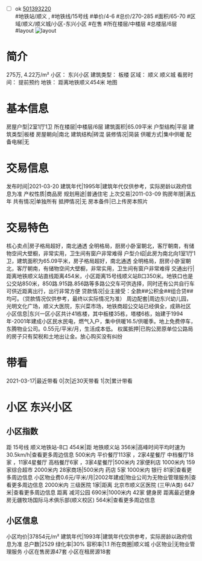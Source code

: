- [ ] ok [501393220](https://bj.5i5j.com/ershoufang/501393220.html)  
 #地铁站/顺义 ,  #地铁线/15号线
#单价/4-6 #总价/270-285 #面积/65-70   #区域/顺义/顺义城/小区-东兴小区 #在售 #所在楼层/中楼层 #总楼层/6层 #layout 
![layout](http://image2a.5i5j.com/bdir/layout/b44cdc6ffd8a4240bfe792d942adf5ea.jpg_P5.jpg) 
# 简介 
 275万,  4.22万/m² 
小区： 东兴小区
建筑类型： 板楼
区域： 顺义 顺义城
看房时间： 提前预约
地铁： 距离地铁顺义454米 地图
# 基本信息 
 房屋户型|2室1厅1卫
所在楼层|中楼层/6层
建筑面积|65.09平米
户型结构|平层
建筑类型|板楼
房屋朝向|南北
建筑结构|砖混
装修情况|简装
供暖方式|集中供暖
配备电梯|无
# 交易信息 
 发布时间|2021-03-20
建筑年代|1995年|建筑年代仅供参考，实际房龄以政府信息为准
产权性质|商品房
规划用途|普通住宅
上次交易|2011-03-09
购房年限|满五年
共有情况|单独所有
抵押情况|无
房本备件|已上传房本照片
# 交易特色 
 核心卖点|房子格局超好，南北通透 全明格局，厨房小卧室朝北，客厅朝南，有储物空间大壁橱，非常实用，卫生间有窗户非常难得
户型介绍|此房为南北向1室1厅1卫，建筑面积为65.09平米，房子格局超好，南北通透 全明格局，厨房小卧室朝北，客厅朝南，有储物空间大壁橱，非常实用，卫生间有窗户非常难得
交通出行|距离地铁顺义站直线距离454米，小区距离15号线顺义站B口350米。地铁口也是公交站850米，850路.915路.856路等多路公交车可供选择，同时还有公共自行车可供近距离出行，出行非常方便
贷款情况|业主接受：全款##公积金##组合贷##均可。（贷款情况仅供参考，最终以实际情况为准）
周边配套|周边东兴幼儿园，光明文化广场，顺义大医院，东兴菜市场，地铁商超公交站已经俱全，成熟社区
小区信息|东兴一区小区共计41栋楼，其中板楼35栋，塔楼6栋，始建于1994年-2001年建成小区民水民电，燃气入户，集中供暖16.5/供暖季。地上免费停车，东腾物业公司。0.55元/平米/月，生活成本低。
权属抵押|已购公房原单位公路局的房子只有契税和土地出让金。放心购买没有纠纷
# 带看 
 2021-03-17|最近带看	 0|次|近30天带看	 1|次|累计带看
# 小区 东兴小区
## 小区指数 
 距 15号线 顺义地铁站-B口 454米|距 地铁顺义站 356米|高峰时间平均时速为30.5km/h|查看更多周边信息
500米内 平价餐厅113家 ，2家4星餐厅
中档餐厅18家 ，11家4星餐厅
高档餐厅6家 ，3家4星餐厅|500米内 2家便利店
1000米内 159家综合超市
2000米内 28家商场|500米内 药店 5家
1000米内 银行 81家|查看更多周边信息
小区物业费0.6元/平米/月|2002年建成|物业公司为无物业管理服务|查看更多周边信息
2000米内 三级医院 1家|距离 北京市顺义区医院 (三甲/A类) 647米|查看更多周边信息
距离 减河公园 690米|1000米内 42家 健身房
距离最近健身房无疆牧场国际马术俱乐部(顺义校区) 564米|查看更多周边信息
## 小区信息 
 小区均价|37854元/m²
建筑年代|1993年|建筑年代仅供参考，实际房龄以政府信息为准
总户数|2529
绿化率|30%
容积率|1.1
所在商圈|顺义城
小区物业|无物业管理服务
小区在售房源47套
小区在租房源18套
